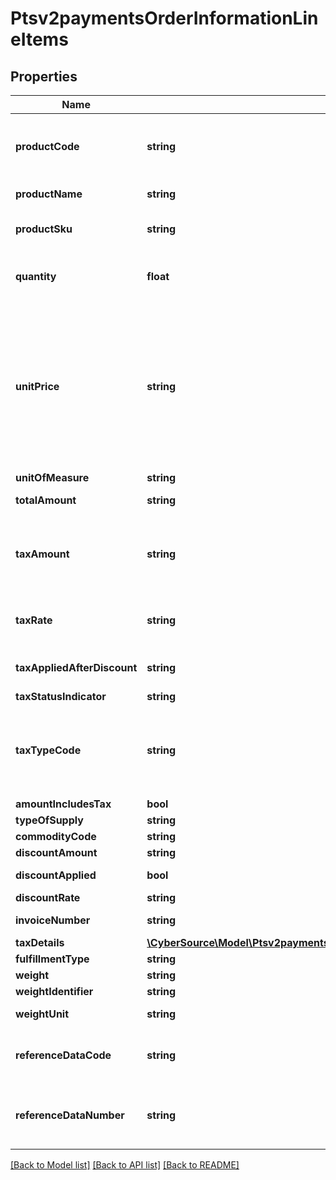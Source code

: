 # Ptsv2paymentsOrderInformationLineItems

## Properties
Name | Type | Description | Notes
------------ | ------------- | ------------- | -------------
**productCode** | **string** | Type of product. This value is used to determine the category that the product is in: electronic, handling, physical, service, or shipping. The default value is **default**. If you are performing an authorization transaction (&#x60;processingOptions.capture&#x60; is set to &#x60;false&#x60;), and you set this field to a value other than default or any of the values related to shipping and handling, then the fields &#x60;quantity&#x60;, &#x60;productName&#x60;, and &#x60;productSku&#x60; are required. It can also have a value of \&quot;gift_card\&quot;.  For details, see the &#x60;product_code&#x60; field description in the [Credit Card Services Using the SCMP API Guide.](https://apps.cybersource.com/library/documentation/dev_guides/CC_Svcs_SCMP_API/html/wwhelp/wwhimpl/js/html/wwhelp.htm) | [optional] 
**productName** | **string** | For an authorization or capture transaction (&#x60;processingOptions.capture&#x60; is set to &#x60;true&#x60; or &#x60;false&#x60;), this field is required when &#x60;orderInformation.lineItems[].productCode&#x60; is not set to &#x60;default&#x60; or one of the other values that are related to shipping and/or handling. | [optional] 
**productSku** | **string** | Stock Keeping Unit (SKU) code for the product.  For an authorization or capture transaction (&#x60;processingOptions.capture&#x60; is set to &#x60;true&#x60; or &#x60;false&#x60;), this field is required when _orderInformation.lineItems[].productCode_ is not set to **default** or one of the other values that are related to shipping and/or handling. | [optional] 
**quantity** | **float** | Number of units for this order.  The default is &#x60;1&#x60;. For an authorization or capture transaction (&#x60;processingOptions.capture&#x60; is set to &#x60;true&#x60; or &#x60;false&#x60;), this field is required when _orderInformation.lineItems[].productCode_ is not set to **default** or one of the other values that are related to shipping and/or handling.  When orderInformation.lineItems[].productCode is \&quot;gift_card\&quot;, this is the total count of individual prepaid gift cards purchased. | [optional] 
**unitPrice** | **string** | Per-item price of the product. This value cannot be negative. You can include a decimal point (.), but you cannot include any other special characters. CyberSource truncates the amount to the correct number of decimal places.  For processor-specific information, see the &#x60;amount&#x60; field description in [Credit Card Services Using the SCMP API.](http://apps.cybersource.com/library/documentation/dev_guides/CC_Svcs_SCMP_API/html)  **Important** Some processors have specific requirements and limitations, such as maximum amounts and maximum field lengths. See these guides for details: - [Merchant Descriptors Using the SCMP API Guide] (https://apps.cybersource.com/library/documentation/dev_guides/Merchant_Descriptors_SCMP_API/html/wwhelp/wwhimpl/js/html/wwhelp.htm) - \&quot;Capture Information for Specific Processors\&quot; section in the [Credit Card Services Using the SCMP API Guide](https://apps.cybersource.com/library/documentation/dev_guides/CC_Svcs_SCMP_API/html/wwhelp/wwhimpl/js/html/wwhelp.htm)  #### DCC with a Third-Party Provider Set this field to the converted amount that was returned by the DCC provider. You must include either the 1st line item in the order and this field, or the request-level field &#x60;orderInformation.amountDetails.totalAmount&#x60; in your request. For details, see \&quot;Dynamic Currency Conversion with a Third Party Provider\&quot; in the [Credit Card Services Using the SCMP API Guide.](https://apps.cybersource.com/library/documentation/dev_guides/CC_Svcs_SCMP_API/html/wwhelp/wwhimpl/js/html/wwhelp.htm)  #### FDMS South If you accept IDR or CLP currencies, see the entry for FDMS South in the [Merchant Descriptors Using the SCMP API Guide.] (https://apps.cybersource.com/library/documentation/dev_guides/Merchant_Descriptors_SCMP_API/html/wwhelp/wwhimpl/js/html/wwhelp.htm)  #### Zero Amount Authorizations If your processor supports zero amount authorizations, you can set this field to 0 for the authorization to check if the card is lost or stolen. See \&quot;Zero Amount Authorizations\&quot; in the [Credit Card Services Using the SCMP API Guide.](https://apps.cybersource.com/library/documentation/dev_guides/CC_Svcs_SCMP_API/html/wwhelp/wwhimpl/js/html/wwhelp.htm) | [optional] 
**unitOfMeasure** | **string** | Unit of measure, or unit of measure code, for the item. | [optional] 
**totalAmount** | **string** | Total amount for the item. Normally calculated as the unit price times quantity.  When &#x60;orderInformation.lineItems[].productCode&#x60; is \&quot;gift_card\&quot;, this is the purchase amount total for prepaid gift cards in major units.  Example: 123.45 USD &#x3D; 123 | [optional] 
**taxAmount** | **string** | Total tax to apply to the product. This value cannot be negative. The tax amount and the offer amount must be in the same currency. The tax amount field is additive.  The following example uses a two-exponent currency such as USD:   1. You include each line item in your request.  ..- 1st line item has amount&#x3D;10.00, quantity&#x3D;1, and taxAmount&#x3D;0.80  ..- 2nd line item has amount&#x3D;20.00, quantity&#x3D;1, and taxAmount&#x3D;1.60  2. The total amount authorized will be 32.40, not 30.00 with 2.40 of tax included.  If you want to include the tax amount and also request the ics_tax service, see Tax Calculation Service Using the SCMP API.  This field is frequently used for Level II and Level III transactions. See Level II and Level III Processing Using the SCMP API. | [optional] 
**taxRate** | **string** | Tax rate applied to the item.  For details, see &#x60;tax_rate&#x60; field description in the [Level II and Level III Processing Using the SCMP API Guide.] (https://apps.cybersource.com/library/documentation/dev_guides/Level_2_3_SCMP_API/html/wwhelp/wwhimpl/js/html/wwhelp.htm)  **Visa**: Valid range is 0.01 to 0.99 (1% to 99%, with only whole percentage values accepted; values with additional decimal places will be truncated).  **Mastercard**: Valid range is 0.00001 to 0.99999 (0.001% to 99.999%). | [optional] 
**taxAppliedAfterDiscount** | **string** | Flag to indicate how you handle discount at the line item level.   - 0: no line level discount provided  - 1: tax was calculated on the post-discount line item total  - 2: tax was calculated on the pre-discount line item total  &#x60;Note&#x60; Visa will inset 0 (zero) if an invalid value is included in this field.  This field relates to the value in the _lineItems[].discountAmount_ field. | [optional] 
**taxStatusIndicator** | **string** | Flag to indicate whether tax is exempted or not included.   - 0: tax not included  - 1: tax included  - 2: transaction is not subject to tax | [optional] 
**taxTypeCode** | **string** | Type of tax being applied to the item.  For possible values, see the processor-specific field descriptions in [Level II and Level III Processing Using the SCMP API.] (https://apps.cybersource.com/library/documentation/dev_guides/Level_2_3_SCMP_API/html/wwhelp/wwhimpl/js/html/wwhelp.htm):  #### FDC Nashville Global - &#x60;alternate_tax_type_applied&#x60; - &#x60;alternate_tax_type_identifier&#x60;  #### Worldpay VAP - &#x60;alternate_tax_type_identifier&#x60;  #### RBS WorldPay Atlanta - &#x60;tax_type_applied&#x60;  #### TSYS Acquiring Solutions - &#x60;tax_type_applied&#x60; - &#x60;local_tax_indicator&#x60;  #### Chase Paymentech Solutions - &#x60;tax_type_applied&#x60;  #### Elavon Americas - &#x60;local_tax_indicator&#x60;  #### FDC Compass - &#x60;tax_type_applied&#x60;  #### OmniPay Direct - &#x60;local_tax_indicator&#x60; | [optional] 
**amountIncludesTax** | **bool** | Flag that indicates whether the tax amount is included in the Line Item Total.  Possible values:  - **true**  - **false** | [optional] 
**typeOfSupply** | **string** | Flag to indicate whether the purchase is categorized as goods or services. Possible values:   - 00: goods  - 01: services | [optional] 
**commodityCode** | **string** | Commodity code or International description code used to classify the item. Contact your acquirer for a list of codes. | [optional] 
**discountAmount** | **string** | Discount applied to the item. | [optional] 
**discountApplied** | **bool** | Flag that indicates whether the amount is discounted.  If you do not provide a value but you set Discount Amount to a value greater than zero, then CyberSource sets this field to **true**.  Possible values:  - **true**  - **false** | [optional] 
**discountRate** | **string** | Rate the item is discounted. Maximum of 2 decimal places.  Example 5.25 (&#x3D;5.25%) | [optional] 
**invoiceNumber** | **string** | Field to support an invoice number for a transaction. You must specify the number of line items that will include an invoice number. By default, the first line item will include an invoice number field. The invoice number field can be included for up to 10 line items. | [optional] 
**taxDetails** | [**\CyberSource\Model\Ptsv2paymentsOrderInformationAmountDetailsTaxDetails[]**](Ptsv2paymentsOrderInformationAmountDetailsTaxDetails.md) |  | [optional] 
**fulfillmentType** | **string** | The description for this field is not available. | [optional] 
**weight** | **string** | Weight of the item. See Numbered Elements. | [optional] 
**weightIdentifier** | **string** | Type of weight. See Numbered Elements.  Possible values: - B: Billed weight - N: Actual net weight | [optional] 
**weightUnit** | **string** | Code that specifies the unit of measurement for the weight amount. For example, OZ specifies ounce and LB specifies pound. The possible values are defined by the ANSI Accredited Standards Committee (ASC).  See Numbered Elements. | [optional] 
**referenceDataCode** | **string** | Code that identifies the value of the corresponding item_#_referenceData_#_number field. See Numbered Elements.  Possible values: - AN: Client-defined asset code - MG: Manufacturer&#39;s part number - PO: Purchase order number - SK: Supplier stock keeping unit number - UP: Universal product code - VC: Supplier catalog number - VP: Vendor part number  This field is a pass-through, which means that CyberSource does not verify the value or modify it in any way before sending it to the processor. | [optional] 
**referenceDataNumber** | **string** | Reference number.  The meaning of this value is identified by the value of the corresponding &#x60;referenceDataCode&#x60; field. See Numbered Elements.  The maximum length for this field depends on the value of the corresponding &#x60;referenceDataCode&#x60; field: - When the code is &#x60;PO&#x60;, the maximum length for the reference number is 22. - When the code is &#x60;VC&#x60;, the maximum length for the reference number is 20. - For all other codes, the maximum length for the reference number is 30.  This field is a pass-through, which means that CyberSource does not verify the value or modify it in any way before sending it to the processor. | [optional] 

[[Back to Model list]](../README.md#documentation-for-models) [[Back to API list]](../README.md#documentation-for-api-endpoints) [[Back to README]](../README.md)


